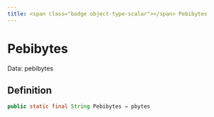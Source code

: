 ```yaml
---
title: <span class="badge object-type-scalar"></span> Pebibytes
---
```

# <span class="badge object-type-scalar"></span> Pebibytes

Data: pebibytes

## Definition

```java
public static final String Pebibytes = pbytes
```
